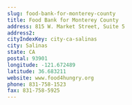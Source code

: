 ```yaml
---
slug: food-bank-for-monterey-county
title: Food Bank for Monterey County
address: 815 W. Market Street, Suite 5
address2: 
cityIndexKey: city-ca-salinas
city: Salinas
state: CA
postal: 93901
longitude: -121.672489
latitude: 36.683211
website: www.food4hungry.org
phone: 831-758-1523
fax: 831-758-5925
---
```

